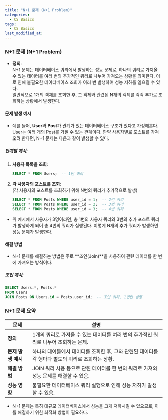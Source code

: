 ```yaml
---
title: "N+1 문제 (N+1 Problem)"
categories:
  - CS Basics
tags:
  - CS Basics
last_modified_at: 
---
```



### N+1 문제 (N+1 Problem)

- **정의**:  
  N+1 문제는 데이터베이스 쿼리에서 발생하는 성능 문제로, 하나의 쿼리로 가져올 수 있는 데이터를 여러 번의 추가적인 쿼리로 나누어 가져오는 상황을 의미한다. 이로 인해 불필요한 데이터베이스 조회가 여러 번 발생하여 성능 저하를 일으킬 수 있다.  
  일반적으로 1개의 객체를 조회한 후, 그 객체와 관련된 N개의 객체를 각각 추가로 조회하는 상황에서 발생한다.

#### 문제 발생 예시
- 예를 들어, **User**와 **Post**가 관계가 있는 데이터베이스 구조가 있다고 가정해본다. User는 여러 개의 Post를 가질 수 있는 관계이다. 만약 사용자별로 포스트를 가져오려 한다면, N+1 문제는 다음과 같이 발생할 수 있다.

##### 단계별 예시:
1. **사용자 목록을 조회**:
    ```sql
    SELECT * FROM Users;  -- 1번 쿼리
    ```

2. **각 사용자의 포스트를 조회**:  
    (각 사용자의 포스트를 조회하기 위해 N번의 쿼리가 추가적으로 발생)
    ```sql
    SELECT * FROM Posts WHERE user_id = 1;  -- 2번 쿼리
    SELECT * FROM Posts WHERE user_id = 2;  -- 3번 쿼리
    SELECT * FROM Posts WHERE user_id = 3;  -- 4번 쿼리
    ```

- 위 예시에서 사용자가 3명이라면, 총 1번의 사용자 쿼리와 3번의 추가 포스트 쿼리가 발생하게 되어 총 4번의 쿼리가 실행된다. 이렇게 N개의 추가 쿼리가 발생하면 성능 문제가 발생한다.

#### 해결 방법
- N+1 문제를 해결하는 방법은 주로 **조인(Join)**을 사용하여 관련 데이터를 한 번에 가져오는 방식이다.

##### 조인 예시:
```sql
SELECT Users.*, Posts.* 
FROM Users
JOIN Posts ON Users.id = Posts.user_id;  -- 조인 쿼리, 1번만 실행
```

### N+1 문제 요약

| **문제**           | **설명**                                                       |
|-----------------|----------------------------------------------------------|
| **정의**           | 1개의 쿼리로 가져올 수 있는 데이터를 여러 번의 추가적인 쿼리로 나누어 조회하는 문제. |
| **문제 발생 예시**    | 하나의 테이블에서 데이터를 조회한 후, 그와 관련된 데이터를 각 행마다 별도의 쿼리로 조회하는 상황. |
| **해결 방법**       | JOIN 쿼리 사용 등으로 관련 데이터를 한 번의 쿼리로 가져와 성능 문제를 해결할 수 있음. |
| **성능 영향**       | 불필요한 데이터베이스 쿼리 실행으로 인해 성능 저하가 발생할 수 있음. |

- N+1 문제는 특히 대규모 데이터베이스에서 성능을 크게 저하시킬 수 있으므로, 이를 해결하기 위한 최적화 방법이 필요하다.
